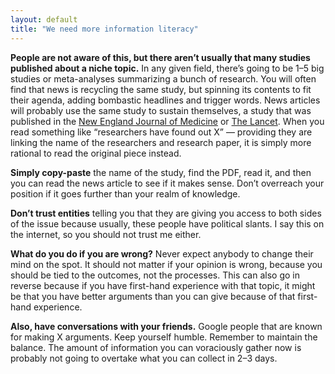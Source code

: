 ```yaml
---
layout: default
title: "We need more information literacy"
---
```


**People are not aware of this, but there aren’t usually that many studies published about a niche topic.** In any given field, there’s going to be 1–5 big studies or meta-analyses summarizing a bunch of research. You will often find that news is recycling the same study, but spinning its contents to fit their agenda, adding bombastic headlines and trigger words. News articles will probably use the same study to sustain themselves, a study that was published in the [New England Journal of Medicine](https://nejm.org/) or [The Lancet](https://thelancet.com/). When you read something like “researchers have found out X” — providing they are linking the name of the researchers and research paper, it is simply more rational to read the original piece instead.

**Simply copy-paste** the name of the study, find the PDF, read it, and then you can read the news article to see if it makes sense. Don’t overreach your position if it goes further than your realm of knowledge.

**Don’t trust entities** telling you that they are giving you access to both sides of the issue because usually, these people have political slants. I say this on the internet, so you should not trust me either.

**What do you do if you are wrong?** Never expect anybody to change their mind on the spot. It should not matter if your opinion is wrong, because you should be tied to the outcomes, not the processes. This can also go in reverse because if you have first-hand experience with that topic, it might be that you have better arguments than you can give because of that first-hand experience.

**Also, have conversations with your friends.** Google people that are known for making X arguments. Keep yourself humble. Remember to maintain the balance. The amount of information you can voraciously gather now is probably not going to overtake what you can collect in 2–3 days.
